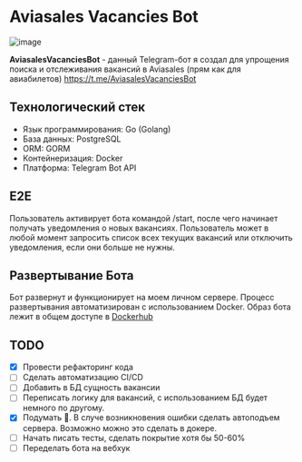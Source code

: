 # Aviasales Vacancies Bot
![image](https://github.com/user-attachments/assets/9f3c74be-e904-4a1f-a3be-f8bb90f865a4)

**AviasalesVacanciesBot** - данный Telegram-бот я создал для упрощения поиска и отслеживания вакансий в Aviasales (прям как для авиабилетов) 
https://t.me/AviasalesVacanciesBot

## Технологический стек
* Язык программирования: Go (Golang)
* База данных: PostgreSQL
* ORM: GORM
* Контейнеризация: Docker
* Платформа: Telegram Bot API

## E2E
Пользователь активирует бота командой /start, после чего начинает получать  уведомления о новых вакансиях. Пользователь может в любой момент запросить список всех текущих вакансий или отключить уведомления, если они больше не нужны.

## Развертывание Бота
Бот развернут и функционирует на моем личном сервере. Процесс развертывания автоматизирован с использованием Docker. Образ бота лежит в общем доступе в [Dockerhub](https://hub.docker.com/r/khilik/server-bot-aviasales/tags)

## TODO
- [x] Провести рефакторинг кода
- [ ] Сделать автоматизацию CI/CD
- [ ] Добавить в БД сущность вакансии
- [ ] Переписать логику для вакансий, с использованием БД будет немного по другому.
- [x] Подумать 🤔. В случе возникновения ошибки сделать автоподъем сервера. Возможно можно это сделать в докере.
- [ ] Начать писать тесты, сделать покрытие хотя бы 50-60%
- [ ] Переделать бота на вебхук
